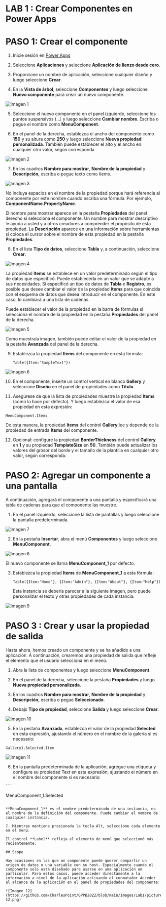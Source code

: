 # LAB 1 : Crear Componentes en Power Apps

# PASO 1: Crear el componente

1. Inicie sesión en [Power Apps](https://make.powerapps.com/)

2. Seleccione **Aplicaciones** y seleccione **Aplicación de lienzo desde cero**.

3. Proporcione un nombre de aplicación, seleccione cualquier diseño y luego seleccione **Crear**.

4. En la **Vista de árbol**, seleccione **Componentes** y luego seleccione **Nuevo componente** para crear un nuevo componente.

  ![Imagen 1](https://github.com/CharlesPoint/GPPB2022/blob/main/Images/Lab1/picture-1.png)

5. Seleccione el nuevo componente en el panel izquierdo, seleccione los puntos suspensivos (...) y luego seleccione **Cambiar nombre**. Escriba o pegue el nombre como **MenuComponent**.

6. En el panel de la derecha, establezca el ancho del componente como **150** y su altura como **250** y luego seleccione **Nueva propiedad personalizada**. También puede establecer el alto y el ancho en cualquier otro valor, según corresponda.

  ![Imagen 2](https://github.com/CharlesPoint/GPPB2022/blob/main/Images/Lab1/picture-2.png)

7. En los cuadros **Nombre para mostrar**, **Nombre de la propiedad** y **Descripción**, escriba o pegue texto como _Items_.

  ![Imagen 3](https://github.com/CharlesPoint/GPPB2022/blob/main/Images/Lab1/picture-3.png)

   No incluya espacios en el nombre de la propiedad porque hará referencia al componente por este nombre cuando escriba una fórmula. Por ejemplo, **ComponentName.PropertyName**.

   El nombre para mostrar aparece en la pestaña **Propiedades** del panel derecho si selecciona el componente. Un nombre para mostrar descriptivo le ayuda a usted y a otros creadores a comprender el propósito de esta propiedad. La **Descripción** aparece en una información sobre herramientas si coloca el cursor sobre el nombre de esta propiedad en la pestaña **Propiedades**.
   
8. En el lista **Tipo de datos**, seleccione **Tabla** y, a continuación, seleccione **Crear**.

  ![Imagen 4](https://github.com/CharlesPoint/GPPB2022/blob/main/Images/Lab1/picture-4.png)

   La propiedad **Items** se establece en un valor predeterminado según el tipo de datos que especificó. Puede establecerla en un valor que se adapte a sus necesidades. Si especificó un tipo de datos de **Tabla** o **Registro**, es posible que desee cambiar el valor de la propiedad **Items** para que coincida con el esquema de datos que desea introducir en el componente. En este caso, lo cambiará a una lista de cadenas.

   Puede establecer el valor de la propiedad en la barra de fórmulas si selecciona el nombre de la propiedad en la pestaña **Propiedades** del panel de la derecha.

  ![Imagen 5](https://github.com/CharlesPoint/GPPB2022/blob/main/Images/Lab1/picture-5.png)
   
   Como muestrala imagen, también puede editar el valor de la propiedad en la pestaña **Avanzada** del panel de la derecha.

9. Establezca la propiedad **Items** del componente en esta fórmula:

   ```
   Table({Item:"SampleText"})
   ```

  ![Imagen 6](https://github.com/CharlesPoint/GPPB2022/blob/main/Images/Lab1/picture-6.png)
   
10. En el componente, inserte un control vertical en blanco **Gallery** y seleccione **Diseño** en el panel de propiedades como **Título**.

11. Asegúrese de que la lista de propiedades muestre la propiedad **Items** (como lo hace por defecto). Y luego establezca el valor de esa propiedad en esta expresión:

   ```
   MenuComponent.Items
   ```
   
   De esta manera, la propiedad **Items** del control **Gallery** lee y depende de la propiedad de entrada **Items** del componente.
   
12. Opcional: configure la propiedad **BorderThickness** del control **Gallery** en **1** y su propiedad **TemplateSize** en **50**. También puede actualizar los valores del grosor del borde y el tamaño de la plantilla en cualquier otro valor, según corresponda.

# PASO 2: Agregar un componente a una pantalla

A continuación, agregará el componente a una pantalla y especificará una tabla de cadenas para que el componente las muestre.

1. En el panel izquierdo, seleccione la lista de pantallas y luego seleccione la pantalla predeterminada.

  ![Imagen 7](https://github.com/CharlesPoint/GPPB2022/blob/main/Images/Lab1/picture-7.png)
  
2. En la pestaña **Insertar**, abra el menú **Componentes** y luego seleccione **MenuComponent**.

  ![Imagen 8](https://github.com/CharlesPoint/GPPB2022/blob/main/Images/Lab1/picture-8.png)

   El nuevo componente se llama **MenuComponent_1** por defecto.

3. Establezca la propiedad **Items** de **MenuComponent_1** a esta fórmula:

   ```
   Table({Item:"Home"}, {Item:"Admin"}, {Item:"About"}, {Item:"Help"})
   ```

   Esta instancia se debería parecer a la siguiente imagen, pero puede personalizar el texto y otras propiedades de cada instancia.
  
  ![Imagen 9](https://github.com/CharlesPoint/GPPB2022/blob/main/Images/Lab1/picture-9.png)
  
# PASO 3 : Crear y usar la propiedad de salida

Hasta ahora, hemos creado un componente y se ha añadido a una aplicación. A continuación, crearemos una propiedad de salida que refleje el elemento que el usuario selecciona en el menú.

1. Abra la lista de componentes y luego seleccione **MenuComponent**.

2. En el panel de la derecha, seleccione la pestaña **Propiedades** y luego **Nueva propiedad personalizada**.

3. En los cuadros **Nombre para mostrar**, **Nombre de la propiedad** y **Descripción**, escriba o pegue **Seleccionado**.

4. Debajo **Tipo de propiedad**, seleccione **Salida** y luego seleccione **Crear**.

 ![Imagen 10](https://github.com/CharlesPoint/GPPB2022/blob/main/Images/Lab1/picture-10.png)
 
 5. En la pestaña **Avanzada**, establezca el valor de la propiedad **Selected** en esta expresión, ajustando el número en el nombre de la galería si es necesario:

   ```
   Gallery1.Selected.Item
   ```

  ![Imagen 11](https://github.com/CharlesPoint/GPPB2022/blob/main/Images/Lab1/picture-11.png)
  
  6. En la pantalla predeterminada de la aplicación, agregue una etiqueta y configure su propiedad Text en esta expresión, ajustando el número en el nombre del componente si es necesario:

    ```
   MenuComponent_1.Selected
   ```
  
   **MenuComponent_1** es el nombre predeterminado de una instancia, no el nombre de la definición del componente. Puede cambiar el nombre de cualquier instancia.
  
  7. Mientras mantiene presionada la tecla Alt, seleccione cada elemento en el menú.
  
  El control **Label** refleja el elemento de menú que seleccionó más recientemente.
  
  ## Scope
  
  Hay ocasiones en las que un componente puede querer compartir un origen de datos o una variable con su host. Especialmente cuando el componente solo está diseñado para usarse en una aplicación en particular. Para estos casos, puede acceder directamente a la información a nivel de la aplicación activando el conmutador Acceder al alcance de la aplicación en el panel de propiedades del componente:
  
   ![Imagen 12](https://github.com/CharlesPoint/GPPB2022/blob/main/Images/Lab1/picture-12.png)



  
